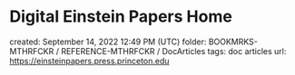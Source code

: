 # Digital Einstein Papers Home

created: September 14, 2022 12:49 PM (UTC)
folder: BOOKMRKS-MTHRFCKR / REFERENCE-MTHRFCKR / DocArticles
tags: doc articles
url: https://einsteinpapers.press.princeton.edu